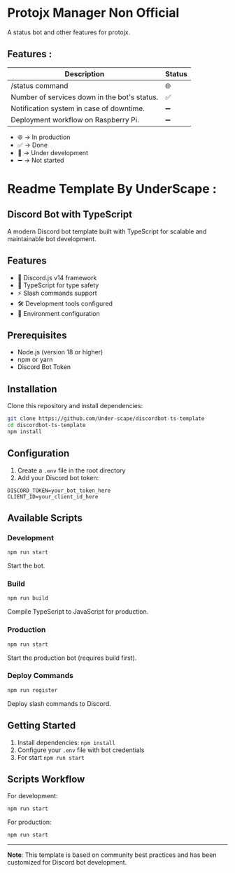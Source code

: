 # Protojx Manager Non Official
A status bot and other features for protojx.

## Features :

| Description | Status |
|-------------|--------|
| /status command | 🌐 |
| Number of services down in the bot's status. | ✅ |
| Notification system in case of downtime. | ➖ |
| Deployment workflow on Raspberry Pi. | ➖ |

- 🌐 -> In production
- ✅ -> Done
- 🚧 -> Under development
- ➖ -> Not started


# Readme Template By UnderScape :
## Discord Bot with TypeScript
A modern Discord bot template built with TypeScript for scalable and maintainable bot development.

## Features
- 🤖 Discord.js v14 framework
- 📘 TypeScript for type safety
- ⚡ Slash commands support
- 🛠️ Development tools configured
- 🔧 Environment configuration

## Prerequisites
- Node.js (version 18 or higher)
- npm or yarn
- Discord Bot Token

## Installation
Clone this repository and install dependencies:
```bash
git clone https://github.com/Under-scape/discordbot-ts-template
cd discordbot-ts-template
npm install
```

## Configuration
1. Create a `.env` file in the root directory
2. Add your Discord bot token:
```env
DISCORD_TOKEN=your_bot_token_here
CLIENT_ID=your_client_id_here
```

## Available Scripts
### Development
```bash
npm run start
```
Start the bot.

### Build
```bash
npm run build
```
Compile TypeScript to JavaScript for production.

### Production
```bash
npm run start
```
Start the production bot (requires build first).

### Deploy Commands
```bash
npm run register
```
Deploy slash commands to Discord.

## Getting Started
1. Install dependencies: `npm install`
2. Configure your `.env` file with bot credentials
3. For start `npm run start`

## Scripts Workflow
For development:
```bash
npm run start
```
For production:
```bash
npm run start
```

---
**Note**: This template is based on community best practices and has been customized for Discord bot development.